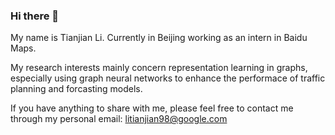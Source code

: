 ### Hi there 👋 
My name is Tianjian Li. Currently in Beijing working as an intern in Baidu Maps.  
  
My research interests mainly concern representation learning in graphs,   
especially using graph neural networks to enhance the performace of traffic planning and forcasting models.  
  

If you have anything to share with me, please feel free to contact me through my personal email: litianjian98@google.com


